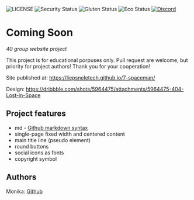 ![LICENSE](https://img.shields.io/badge/license-MIT-blue.svg?style=flat-square)
![Security Status](https://img.shields.io/security-headers?label=Security&url=https%3A%2F%2Fgithub.com&style=flat-square)
![Gluten Status](https://img.shields.io/badge/Gluten-Free-green.svg)
![Eco Status](https://img.shields.io/badge/ECO-Friendly-green.svg)
[![Discord](https://discord.com/api/guilds/571393319201144843/widget.png)](https://discord.gg/dRwW4rw)

# Coming Soon

_40 group website project_

This project is for educational porpuses only. Pull request are welcome, but priority for project authors! Thank you for your cooperation!

Site published at: https://liepsneletech.github.io/7-spaceman/

Design: https://dribbble.com/shots/5964475/attachments/5964475-404-Lost-in-Space

## Project features

- md - [Github markdown syntax](https://docs.github.com/en/get-started/writing-on-github/getting-started-with-writing-and-formatting-on-github/basic-writing-and-formatting-syntax)
- single-page
  fixed width and centered content
- main title line (pseudo element)
- round buttons
- social icons as fonts
- copyright symbol

## Authors

Monika: [Github](https://github.com/liepsneletech)
